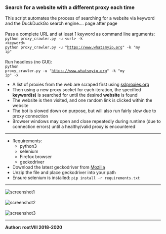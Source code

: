 ### Search for a website with a different proxy each time
This script automates the process of searching for a website via keyword
and the DuckDuckGo search engine.... page after page
<br><br>
Pass a complete URL and at least 1 keyword as command line arguments:
<br>
<code>python proxy_crawler.py -u &lt;url&gt; -k &lt;keyword&gt;</code>
<br>
<code>python proxy_crawler.py -u "https://www.whatsmyip.org" -k "my ip"</code>
<br><br>
Run headless (no GUI):
<br>
<code>python proxy_crawler.py -u "https://www.whatsmyip.org" -k "my ip" -x</code>
<br>
<ul>
    <li>
        A list of proxies from the web are scraped first
        using <a href="https://www.sslproxies.org">sslproxies.org</a>
    </li>
    <li>
        Then using a new proxy socket for each iteration, the specified <b>keyword(s)</b>
        is searched for until the desired <b>website</b> is found
    </li>
    <li>
        The website is then visited, and one random link is clicked within the website
    </li>
    <li>
        The bot is slowed down on purpose, but will also run fairly slow due to proxy connection
    </li>
    <li>
        Browser windows may open and close repeatedly during runtime (due to connection errors) until a healthy/valid proxy is encountered
    </li>
</ul>
<hr>
<ul>
    <li>
        Requirements:
        <ul>
            <li>
                python3
            </li>
            <li>
                selenium
            </li>
            <li>
                Firefox browser
            </li>
            <li>
                geckodriver
            </li>
        </ul>
    </li>
    <li>
        Download the latest geckodriver from <a href="https://github.com/mozilla/geckodriver/releases">Mozilla</a>
    </li>
    <li>
        Unzip the file and place geckodriver into your path
    </li>
    <li>
        Ensure selenium is installed: <code>pip install -r requirements.txt</code>
    </li>
</ul>

<hr>
<img src="https://user-images.githubusercontent.com/30498791/277134161-e2cec5a4-c64a-4a47-a5d8-39b81aea8522.png" alt="screenshot1">
<br><br>
<img src="https://user-images.githubusercontent.com/30498791/277134162-76fe4626-1d57-452a-940d-8a6030850e2b.png" alt="screenshot2">
<br><br>
<img src="https://user-images.githubusercontent.com/30498791/277134163-70c4ab50-5582-4b5c-97a8-0ff96fbf9a76.png" alt="screenshot3">
<hr>
<b>Author: rootVIII  2018-2020</b>
